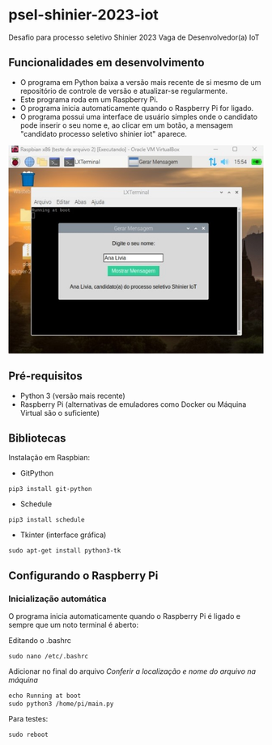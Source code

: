 # psel-shinier-2023-iot

Desafio para processo seletivo Shinier 2023
Vaga de Desenvolvedor(a) IoT

## Funcionalidades em desenvolvimento

- O programa em Python baixa a versão mais recente de si mesmo de um repositório de controle de versão e atualizar-se regularmente.
- Este programa roda em um Raspberry Pi.
- O programa inicia automaticamente quando o Raspberry Pi for ligado.
- O programa possui uma interface de usuário simples onde o candidato pode inserir o seu nome e, ao clicar em um botão, a mensagem "candidato processo seletivo shinier iot" aparece.

 ![Aparência atual do projeto](projeto.jpeg)

## Pré-requisitos

- Python 3 (versão mais recente)
- Raspberry Pi (alternativas de emuladores como Docker ou Máquina Virtual são o suficiente)

## Bibliotecas

Instalação em Raspbian:

- GitPython

```
pip3 install git-python
```

- Schedule

```
pip3 install schedule
```

- Tkinter (interface gráfica)

```
sudo apt-get install python3-tk
```

## Configurando o Raspberry Pi

### Inicialização automática

O programa inicia automaticamente quando o Raspberry Pi é ligado e sempre que um noto terminal é aberto:

Editando o .bashrc

```
sudo nano /etc/.bashrc
```

Adicionar no final do arquivo
*Conferir a localização e nome do arquivo na máquina*

```
echo Running at boot 
sudo python3 /home/pi/main.py
```

Para testes:

```
sudo reboot
```
